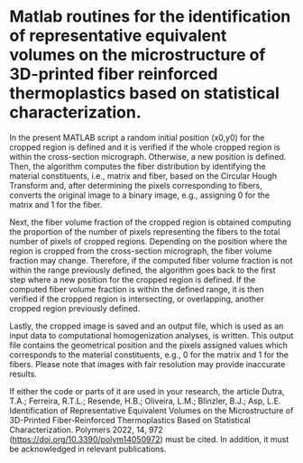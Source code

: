# Matlab routines for the identification of representative equivalent volumes on the microstructure of 3D-printed fiber reinforced thermoplastics based on statistical characterization.

In the present MATLAB script a random initial position (x0,y0) for the cropped region is defined and it is verified if the whole cropped region is within the cross-section micrograph. Otherwise, a new position is defined. Then, the algorithm computes the fiber distribution by identifying the material constituents, i.e., matrix and fiber, based on the Circular Hough Transform and, after determining the pixels corresponding to fibers, converts the original image to a binary image, e.g., assigning 0 for the matrix and 1 for the fiber.

Next, the fiber volume fraction of the cropped region is obtained computing the proportion of the number of pixels representing the fibers to the total number of pixels of cropped regions. Depending on the position where the region is cropped from the cross-section micrograph, the fiber volume fraction may change. Therefore, if the computed fiber volume fraction is not within the range previously defined, the algorithm goes back to the first step where a new position for the cropped region is defined. If the computed fiber volume fraction is within the defined range, it is then verified if the cropped region is intersecting, or overlapping, another cropped region previously defined.

Lastly, the cropped image is saved and an output file, which is used as an input data to computational homogenization analyses, is written. This output file contains the geometrical position and the pixels assigned values which corresponds to the material constituents, e.g., 0 for the matrix and 1 for the fibers. Please note that images with fair resolution may provide inaccurate results.

If either the code or parts of it are used in your research, the article Dutra, T.A.; Ferreira, R.T.L.; Resende, H.B.; Oliveira, L.M.; Blinzler, B.J.; Asp, L.E. Identification of Representative Equivalent Volumes on the Microstructure of 3D-Printed Fiber-Reinforced Thermoplastics Based on Statistical Characterization. Polymers 2022, 14, 972 (https://doi.org/10.3390/polym14050972) must be cited. In addition, it must be acknowledged in relevant publications.
